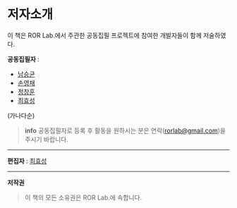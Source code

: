 # 저자소개


이 책은 ROR Lab.에서 주관한 공동집필 프로젝트에 참여한 개발자들이 함께 저술하였다.

**공동집필자** :

* [남승균](https://github.com/namsk)
* [손영채](https://github.com/ptjoker95)
* [정창훈](https://github.com/namsk)
* [최효성](https://github.com/rorlab)

(가나다순)

> **info** 공동집필자로 등록 후 활동을 원하시는 분은 연락([rorlab@gmail.com](mailto:rorlab@gmail.com))을 주시기 바랍니다.

---

**편집자** : [최효성](https://github.com/rorlab)


---

**저작권**

> 이 책의 모든 소유권은 ROR Lab.에 속합니다.
